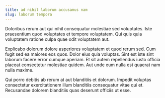 ```yaml
---
title: ad nihil laborum accusamus nam
slug: laborum tempora
---
```


Doloribus rerum aut qui nihil consequatur molestiae sed voluptates. Iste praesentium quod voluptates et tempore voluptatem. Qui quis quia voluptatem ratione culpa quae odit voluptatem aut.

Explicabo dolorum dolore asperiores voluptatem et quod rerum sed. Cum fugit sed ea maiores eos quos. Dolor eius quia voluptas. Sint est iste sint laborum facere error cumque aperiam. Et sit autem repellendus iusto officia placeat consectetur molestiae quidem. Aut unde eum nulla est quaerat nam nulla maxime.

Qui porro debitis ab rerum at aut blanditiis et dolorum. Impedit voluptas consectetur exercitationem illum blanditiis consequatur vitae qui et. Recusandae dolorem blanditiis quas deserunt officiis ut esse.
